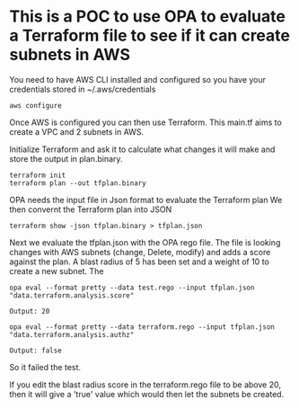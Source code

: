 # This is a POC to use OPA to evaluate a Terraform file to see if it can create subnets in AWS

You need to have AWS CLI installed and configured so you have your credentials stored in ~/.aws/credentials
```
aws configure
```
Once AWS is configured you can then use Terraform.
This main.tf aims to create a VPC and 2 subnets in AWS. 

Initialize Terraform and ask it to calculate what changes it will make and store the output in plan.binary.
```
terraform init
terraform plan --out tfplan.binary
```
OPA needs the input file in Json format to evaluate the Terraform plan
We then convernt the Terraform plan into JSON
```
terraform show -json tfplan.binary > tfplan.json
```
Next we evaluate the tfplan.json with the OPA rego file. 
The file is looking changes with AWS subnets (change, Delete, modify) and adds a score against the plan. A blast radius of 5 has been set and a weight of 10 to create a new subnet. The 
```
opa eval --format pretty --data test.rego --input tfplan.json "data.terraform.analysis.score"

Output: 20
```
```
opa eval --format pretty --data terraform.rego --input tfplan.json "data.terraform.analysis.authz"

Output: false
```
So it failed the test. 

If you edit the blast radius score in the terraform.rego file to be above 20, then it will give a 'true' value which would then let the subnets be created. 

